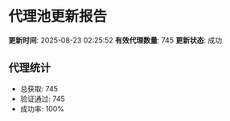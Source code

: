 # 代理池更新报告

**更新时间**: 2025-08-23 02:25:52
**有效代理数量**: 745
**更新状态**:  成功

## 代理统计
- 总获取: 745
- 验证通过: 745
- 成功率: 100%
